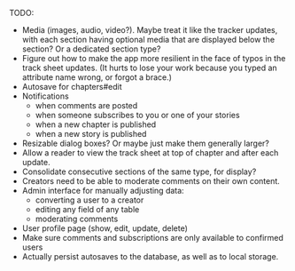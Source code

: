 TODO:

* Media (images, audio, video?). Maybe treat it like the tracker updates, with each section having optional media that are displayed below the section? Or a dedicated section type?
* Figure out how to make the app more resilient in the face of typos in the track sheet updates. (It hurts to lose your work because you typed an attribute name wrong, or forgot a brace.)
* Autosave for chapters#edit
* Notifications
    - when comments are posted
    - when someone subscribes to you or one of your stories
    - when a new chapter is published
    - when a new story is published
* Resizable dialog boxes? Or maybe just make them generally larger?
* Allow a reader to view the track sheet at top of chapter and after each update.
* Consolidate consecutive sections of the same type, for display?
* Creators need to be able to moderate comments on their own content.
* Admin interface for manually adjusting data:
  - converting a user to a creator
  - editing any field of any table
  - moderating comments
* User profile page (show, edit, update, delete)
* Make sure comments and subscriptions are only available to confirmed users
* Actually persist autosaves to the database, as well as to local storage.
